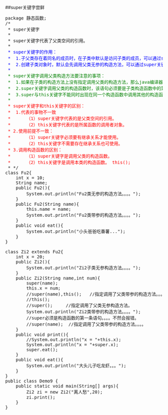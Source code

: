 ##super关键字尝鲜
<pre>
package 静态函数;
/*
 * super关键字
 * 
 * super关键字代表了父类空间的引用。
 * <font color="blue">
 * super关键字的作用：
 * 	1.子父类存在着同名的成员时，在子类中默认是访问子类的成员，可以通过super关键字指定访问父类的成员。
 * 	2.创建子类对象时，默认会先调用父类无参的构造方法，可以通过super关键字指定调用父类的构造方法。
 * </font><font color="green">
 * super关键字调用父类构造方法要注意的事项：
 * 	1.如果在子类的构造方法上没有指定调用父类的构造方法，那么java编译器会在子类的构造方法上面加上super()语句。
 * 	2.super关键字调用父类的构造函数时，该语句必须要是子类构造函数中的第一个语句。
 * 	3.super与this关键字不能同时出现在同一个构造函数中调用其他的构造函数。
 * </font><font color="red">
 * super关键字和this关键字的区别：
 * 	1.代表的事物不一致
 * 		（1）super关键字代表的是父类空间的引用。
 * 		（2）this关键字代表的是所属函数的调用者对象。
 * 2.使用前提不一致：
 * 		（1）super关键字必须要有继承关系才能使用。
 * 		（2）this关键字不需要存在继承关系也可使用。
 * 3.调用构造函数的区别：
 * 		（1）super关键字是调用父类的构造函数。
 * 		（2）this关键字是调用本类的构造函数。 this();</font>
 * */
class Fu2{
	int x = 10;
	String name;
	public Fu2(){
		System.out.println("Fu2类无参的构造方法。。。。");
	}
	public Fu2(String name){
		this.name = name;
		System.out.println("Fu2类带参的构造方法。。。。");
	}
	public void eat(){
		System.out.println("小头爸爸吃番薯...");
	}
}

class Zi2 extends Fu2{
	int x = 20;
	public Zi2(){
		System.out.println("Zi2子类无参构造方法。。。。");
	}
	public Zi2(String name,int num){
		super(name);
		this.x = num;
		//super(name),this();	//指定调用了父类带参的构造方法。。。。
		//this();
		//super();     //指定调用了父类无参构造方法。
		System.out.println("Zi2类带参的构造方法。。。。");
		//super必须是构造函数的第一条语句。。。。不然会报错。
		//super(name);	//指定调用了父类带参的构造方法。。。。
	}
	public void print(){
		//System.out.println("x = "+this.x);
		System.out.println("x = "+super.x);
		super.eat();
	}
	public void eat(){
		System.out.println("大头儿子吃龙虾。。。");
	}	
}
public class Demo9 {
	public static void main(String[] args){
		Zi2 zi = new Zi2("离人愁",20);
		zi.print();
	}
}

</pre>